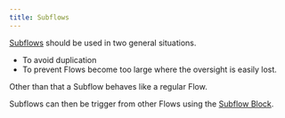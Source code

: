```yaml
---
title: Subflows
---
```


[Subflows](user-guide/block-types/core/Subflow.md) should be used in two general situations.

- To avoid duplication
- To prevent Flows become too large where the oversight is easily lost.

Other than that a Subflow behaves like a regular Flow.

Subflows can then be trigger from other Flows using the [Subflow Block](user-guide/block-types/core/Subflow.md).

